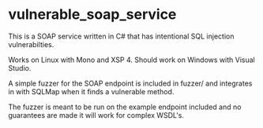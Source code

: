 vulnerable_soap_service
=======================

This is a SOAP service written in C# that has intentional SQL injection vulnerabilties.


Works on Linux with Mono and XSP 4. Should work on Windows with Visual Studio.


A simple fuzzer for the SOAP endpoint is included in fuzzer/ and integrates in with SQLMap when it finds a vulnerable method.

The fuzzer is meant to be run on the example endpoint included and no guarantees are made it will work for complex WSDL's.
